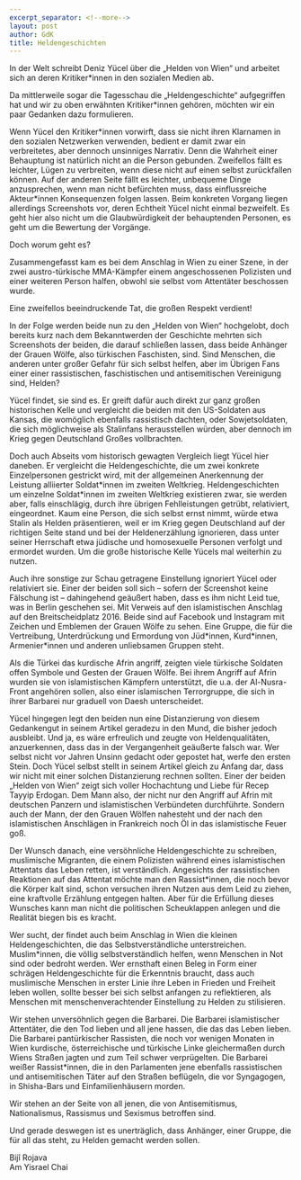 ```yaml
---
excerpt_separator: <!--more-->
layout: post
author: GdK
title: Heldengeschichten
---
```


In der Welt schreibt Deniz Yücel über die „Helden von Wien“ und arbeitet sich an deren Kritiker\*innen in den sozialen Medien ab.

Da mittlerweile sogar die Tagesschau die „Heldengeschichte“ aufgegriffen hat und wir zu oben erwähnten Kritiker\*innen gehören, möchten wir ein paar Gedanken dazu formulieren.

<!--more-->
Wenn Yücel den Kritiker\*innen vorwirft, dass sie nicht ihren Klarnamen in den sozialen Netzwerken verwenden, bedient er damit zwar ein verbreitetes, aber dennoch unsinniges Narrativ. Denn die Wahrheit einer Behauptung ist natürlich nicht an die Person gebunden. Zweifellos fällt es leichter, Lügen zu verbreiten, wenn diese nicht auf einen selbst zurückfallen können. Auf der anderen Seite fällt es leichter, unbequeme Dinge anzusprechen, wenn man nicht befürchten muss, dass einflussreiche Akteur\*innen Konsequenzen folgen lassen.
Beim konkreten Vorgang liegen allerdings Screenshots vor, deren Echtheit Yücel nicht einmal bezweifelt. Es geht hier also nicht um die Glaubwürdigkeit der behauptenden Personen, es geht um die Bewertung der Vorgänge.

Doch worum geht es?

Zusammengefasst kam es bei dem Anschlag in Wien zu einer Szene, in der zwei austro-türkische MMA-Kämpfer einem angeschossenen Polizisten und einer weiteren Person halfen, obwohl sie selbst vom Attentäter beschossen wurde.

Eine zweifellos beeindruckende Tat, die großen Respekt verdient!

In der Folge werden beide nun zu den „Helden von Wien“ hochgelobt, doch bereits kurz nach dem Bekanntwerden der Geschichte mehrten sich Screenshots der beiden, die darauf schließen lassen, dass beide Anhänger der Grauen Wölfe, also türkischen Faschisten, sind. Sind Menschen, die anderen unter großer Gefahr für sich selbst helfen, aber im Übrigen Fans einer einer rassistischen, faschistischen und antisemitischen Vereinigung sind, Helden?

Yücel findet, sie sind es. Er greift dafür auch direkt zur ganz großen historischen Kelle und vergleicht die beiden mit den US-Soldaten aus Kansas, die womöglich ebenfalls rassistisch dachten, oder Sowjetsoldaten, die sich möglichweise als Stalinfans herausstellen würden, aber dennoch im Krieg gegen Deutschland Großes vollbrachten.

Doch auch Abseits vom historisch gewagten Vergleich liegt Yücel hier daneben. Er vergleicht die Heldengeschichte, die um zwei konkrete Einzelpersonen gestrickt wird, mit der allgemeinen Anerkennung der Leistung alliierter Soldat\*innen im zweiten Weltkrieg. Heldengeschichten um einzelne Soldat\*innen im zweiten Weltkrieg existieren zwar, sie werden aber, falls einschlägig, durch ihre übrigen Fehlleistungen getrübt, relativiert, eingeordnet. Kaum eine Person, die sich selbst ernst nimmt, würde etwa Stalin als Helden präsentieren, weil er im Krieg gegen Deutschland auf der richtigen Seite stand und bei der Heldenerzählung ignorieren, dass unter seiner Herrschaft etwa jüdische und homosexuelle Personen verfolgt und ermordet wurden. Um die große historische Kelle Yücels mal weiterhin zu nutzen.

Auch ihre sonstige zur Schau getragene Einstellung ignoriert Yücel oder relativiert sie. Einer der beiden soll sich – sofern der Screenshot keine Fälschung ist – dahingehend geäußert haben, dass es ihm nicht Leid tue, was in Berlin geschehen sei. Mit Verweis auf den islamistischen Anschlag auf den Breitscheidplatz 2016. Beide sind auf Facebook und Instagram mit Zeichen und Emblemen der Grauen Wölfe zu sehen. Eine Gruppe, die für die Vertreibung, Unterdrückung und Ermordung von Jüd\*innen, Kurd\*innen, Armenier\*innen und anderen unliebsamen Gruppen steht.

Als die Türkei das kurdische Afrin angriff, zeigten viele türkische Soldaten offen Symbole und Gesten der Grauen Wölfe. Bei ihrem Angriff auf Afrin wurden sie von islamistischen Kämpfern unterstützt, die u.a. der Al-Nusra-Front angehören sollen, also einer islamischen Terrorgruppe, die sich in ihrer Barbarei nur graduell von Daesh unterscheidet.

Yücel hingegen legt den beiden nun eine Distanzierung von diesem Gedankengut in seinem Artikel geradezu in den Mund, die bisher jedoch ausbleibt. Und ja, es wäre erfreulich und zeugte von Heldenqualitäten, anzuerkennen, dass das in der Vergangenheit geäußerte falsch war. Wer selbst nicht vor Jahren Unsinn gedacht oder gepostet hat, werfe den ersten Stein. Doch Yücel selbst stellt in seinem Artikel gleich zu Anfang dar, dass wir nicht mit einer solchen Distanzierung rechnen sollten. Einer der beiden „Helden von Wien“ zeigt sich voller Hochachtung und Liebe für Recep Tayyip Erdogan. Dem Mann also, der nicht nur den Angriff auf Afrin mit deutschen Panzern und islamistischen Verbündeten durchführte. Sondern auch der Mann, der den Grauen Wölfen nahesteht und der nach den islamistischen Anschlägen in Frankreich noch Öl in das islamistische Feuer goß.

Der Wunsch danach, eine versöhnliche Heldengeschichte zu schreiben, muslimische Migranten, die einem Polizisten während eines islamistischen Attentats das Leben retten, ist verständlich. Angesichts der rassistischen Reaktionen auf das Attentat möchte man den Rassist\*innen, die noch bevor die Körper kalt sind, schon versuchen ihren Nutzen aus dem Leid zu ziehen, eine kraftvolle Erzählung entgegen halten. Aber für die Erfüllung dieses Wunsches kann man nicht die politischen Scheuklappen anlegen und die Realität biegen bis es kracht.

Wer sucht, der findet auch beim Anschlag in Wien die kleinen Heldengeschichten, die das Selbstverständliche unterstreichen. Muslim\*innen, die völlig selbstverständlich helfen, wenn Menschen in Not sind oder bedroht werden.
Wer ernsthaft einen Beleg in Form einer schrägen Heldengeschichte für die Erkenntnis braucht, dass auch muslimische Menschen in erster Linie ihre Leben in Frieden und Freiheit leben wollen, sollte besser bei sich selbst anfangen zu reflektieren, als Menschen mit menschenverachtender Einstellung zu Helden zu stilisieren. 

Wir stehen unversöhnlich gegen die Barbarei. Die Barbarei islamistischer Attentäter, die den Tod lieben und all jene hassen, die das das Leben lieben. Die Barbarei pantürkischer Rassisten, die noch vor wenigen Monaten in Wien kurdische, österreichische und türkische Linke gleichermaßen durch Wiens Straßen jagten und zum Teil schwer verprügelten. Die Barbarei weißer Rassist\*innen, die in den Parlamenten jene ebenfalls rassistischen und antisemitischen Täter auf den Straßen beflügeln, die vor Syngagogen, in Shisha-Bars und Einfamilienhäusern morden.

Wir stehen an der Seite von all jenen, die von Antisemitismus, Nationalismus, Rassismus und Sexismus betroffen sind.

Und gerade deswegen ist es unerträglich, dass Anhänger, einer Gruppe, die für all das steht, zu Helden gemacht werden sollen.

Bijî Rojava  
Am Yisrael Chai
